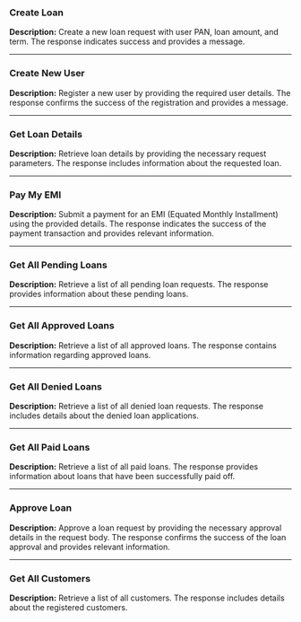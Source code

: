 ### Create Loan

**Description:** Create a new loan request with user PAN, loan amount, and term. The response indicates success and provides a message.

---

### Create New User

**Description:** Register a new user by providing the required user details. The response confirms the success of the registration and provides a message.

---

### Get Loan Details

**Description:** Retrieve loan details by providing the necessary request parameters. The response includes information about the requested loan.

---

### Pay My EMI

**Description:** Submit a payment for an EMI (Equated Monthly Installment) using the provided details. The response indicates the success of the payment transaction and provides relevant information.

---

### Get All Pending Loans

**Description:** Retrieve a list of all pending loan requests. The response provides information about these pending loans.

---

### Get All Approved Loans

**Description:** Retrieve a list of all approved loans. The response contains information regarding approved loans.

---

### Get All Denied Loans

**Description:** Retrieve a list of all denied loan requests. The response includes details about the denied loan applications.

---

### Get All Paid Loans

**Description:** Retrieve a list of all paid loans. The response provides information about loans that have been successfully paid off.

---

### Approve Loan

**Description:** Approve a loan request by providing the necessary approval details in the request body. The response confirms the success of the loan approval and provides relevant information.

---

### Get All Customers

**Description:** Retrieve a list of all customers. The response includes details about the registered customers.
